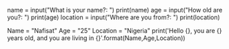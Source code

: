 name = input("What is your name?: ")
print(name)
age = input("How old are you?: ")
print(age)
location = input("Where are you from?: ")
print(location)

Name = "Nafisat"
Age = "25"
Location = "Nigeria"
print('Hello {}, you are {} years old, and you are living in {}'.format(Name,Age,Location))
